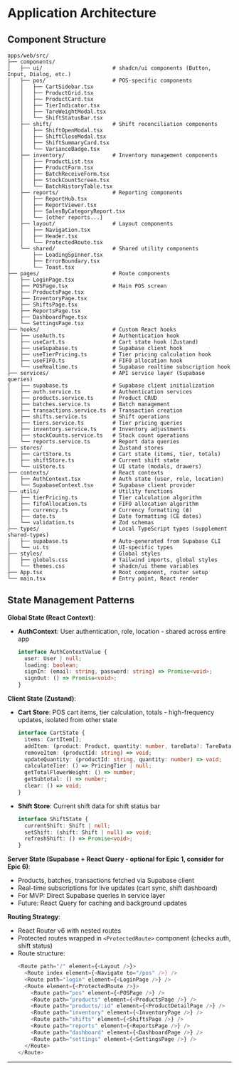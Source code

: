 # Application Architecture

## Component Structure

```
apps/web/src/
├── components/
│   ├── ui/                      # shadcn/ui components (Button, Input, Dialog, etc.)
│   ├── pos/                     # POS-specific components
│   │   ├── CartSidebar.tsx
│   │   ├── ProductGrid.tsx
│   │   ├── ProductCard.tsx
│   │   ├── TierIndicator.tsx
│   │   ├── TareWeightModal.tsx
│   │   └── ShiftStatusBar.tsx
│   ├── shift/                   # Shift reconciliation components
│   │   ├── ShiftOpenModal.tsx
│   │   ├── ShiftCloseModal.tsx
│   │   ├── ShiftSummaryCard.tsx
│   │   └── VarianceBadge.tsx
│   ├── inventory/               # Inventory management components
│   │   ├── ProductList.tsx
│   │   ├── ProductForm.tsx
│   │   ├── BatchReceiveForm.tsx
│   │   ├── StockCountScreen.tsx
│   │   └── BatchHistoryTable.tsx
│   ├── reports/                 # Reporting components
│   │   ├── ReportHub.tsx
│   │   ├── ReportViewer.tsx
│   │   ├── SalesByCategoryReport.tsx
│   │   └── [other reports...]
│   ├── layout/                  # Layout components
│   │   ├── Navigation.tsx
│   │   ├── Header.tsx
│   │   └── ProtectedRoute.tsx
│   └── shared/                  # Shared utility components
│       ├── LoadingSpinner.tsx
│       ├── ErrorBoundary.tsx
│       └── Toast.tsx
├── pages/                       # Route components
│   ├── LoginPage.tsx
│   ├── POSPage.tsx              # Main POS screen
│   ├── ProductsPage.tsx
│   ├── InventoryPage.tsx
│   ├── ShiftsPage.tsx
│   ├── ReportsPage.tsx
│   ├── DashboardPage.tsx
│   └── SettingsPage.tsx
├── hooks/                       # Custom React hooks
│   ├── useAuth.ts               # Authentication hook
│   ├── useCart.ts               # Cart state hook (Zustand)
│   ├── useSupabase.ts           # Supabase client hook
│   ├── useTierPricing.ts        # Tier pricing calculation hook
│   ├── useFIFO.ts               # FIFO allocation hook
│   └── useRealtime.ts           # Supabase realtime subscription hook
├── services/                    # API service layer (Supabase queries)
│   ├── supabase.ts              # Supabase client initialization
│   ├── auth.service.ts          # Authentication services
│   ├── products.service.ts      # Product CRUD
│   ├── batches.service.ts       # Batch management
│   ├── transactions.service.ts  # Transaction creation
│   ├── shifts.service.ts        # Shift operations
│   ├── tiers.service.ts         # Tier pricing queries
│   ├── inventory.service.ts     # Inventory adjustments
│   ├── stockCounts.service.ts   # Stock count operations
│   └── reports.service.ts       # Report data queries
├── stores/                      # Zustand stores
│   ├── cartStore.ts             # Cart state (items, tier, totals)
│   ├── shiftStore.ts            # Current shift state
│   └── uiStore.ts               # UI state (modals, drawers)
├── contexts/                    # React contexts
│   ├── AuthContext.tsx          # Auth state (user, role, location)
│   └── SupabaseContext.tsx      # Supabase client provider
├── utils/                       # Utility functions
│   ├── tierPricing.ts           # Tier calculation algorithm
│   ├── fifoAllocation.ts        # FIFO allocation algorithm
│   ├── currency.ts              # Currency formatting (฿)
│   ├── date.ts                  # Date formatting (CE dates)
│   └── validation.ts            # Zod schemas
├── types/                       # Local TypeScript types (supplement shared-types)
│   ├── supabase.ts              # Auto-generated from Supabase CLI
│   └── ui.ts                    # UI-specific types
├── styles/                      # Global styles
│   ├── globals.css              # Tailwind imports, global styles
│   └── themes.css               # shadcn/ui theme variables
├── App.tsx                      # Root component, router setup
└── main.tsx                     # Entry point, React render
```

## State Management Patterns

**Global State (React Context)**:
- **AuthContext**: User authentication, role, location - shared across entire app
  ```typescript
  interface AuthContextValue {
    user: User | null;
    loading: boolean;
    signIn: (email: string, password: string) => Promise<void>;
    signOut: () => Promise<void>;
  }
  ```

**Client State (Zustand)**:
- **Cart Store**: POS cart items, tier calculation, totals - high-frequency updates, isolated from other state
  ```typescript
  interface CartState {
    items: CartItem[];
    addItem: (product: Product, quantity: number, tareData?: TareData) => void;
    removeItem: (productId: string) => void;
    updateQuantity: (productId: string, quantity: number) => void;
    calculateTier: () => PricingTier | null;
    getTotalFlowerWeight: () => number;
    getSubtotal: () => number;
    clear: () => void;
  }
  ```

- **Shift Store**: Current shift data for shift status bar
  ```typescript
  interface ShiftState {
    currentShift: Shift | null;
    setShift: (shift: Shift | null) => void;
    refreshShift: () => Promise<void>;
  }
  ```

**Server State (Supabase + React Query - optional for Epic 1, consider for Epic 6)**:
- Products, batches, transactions fetched via Supabase client
- Real-time subscriptions for live updates (cart sync, shift dashboard)
- For MVP: Direct Supabase queries in service layer
- Future: React Query for caching and background updates

**Routing Strategy**:
- React Router v6 with nested routes
- Protected routes wrapped in `<ProtectedRoute>` component (checks auth, shift status)
- Route structure:
  ```typescript
  <Route path="/" element={<Layout />}>
    <Route index element={<Navigate to="/pos" />} />
    <Route path="login" element={<LoginPage />} />
    <Route element={<ProtectedRoute />}>
      <Route path="pos" element={<POSPage />} />
      <Route path="products" element={<ProductsPage />} />
      <Route path="products/:id" element={<ProductDetailPage />} />
      <Route path="inventory" element={<InventoryPage />} />
      <Route path="shifts" element={<ShiftsPage />} />
      <Route path="reports" element={<ReportsPage />} />
      <Route path="dashboard" element={<DashboardPage />} />
      <Route path="settings" element={<SettingsPage />} />
    </Route>
  </Route>
  ```

---
